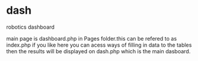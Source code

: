 # dash
 robotics dashboard

 main page is dashboard.php in Pages folder.this can be refered to as index.php if you like
 here you can acess ways of filling in data to the tables then the results will be displayed on dash.php which is the main dasboard.
